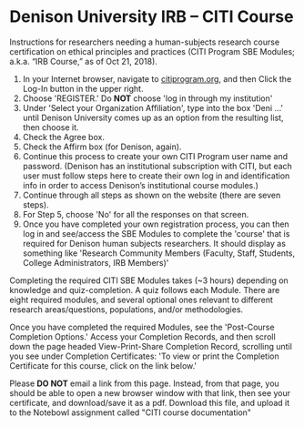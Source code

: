 # Denison University IRB – CITI Course

Instructions for researchers needing a human-subjects research course certification on ethical principles and practices (CITI Program SBE Modules; a.k.a. “IRB Course,” as of Oct 21, 2018).

1. In your Internet browser, navigate to [citiprogram.org](citiprogram.org), and then Click the Log-In button in the upper right.
2. Choose 'REGISTER.' Do __NOT__ choose 'log in through my institution'
3. Under 'Select your Organization Affiliation', type into the box 'Deni ...' until Denison University comes up as an option from the resulting list, then choose it.
4. Check the Agree box.
5. Check the Affirm box (for Denison, again).
6. Continue this process to create your own CITI Program user name and password. (Denison has an institutional subscription with CITI, but each user must follow steps here to create their own log in and identification info in  order to access Denison’s institutional course modules.)
7. Continue through all steps as shown on the website (there are seven steps).
8. For Step 5, choose 'No' for all the responses on that screen.
9. Once you have completed your own registration process, you can then log in and see/access the SBE Modules to complete the 'course' that is required for Denison human subjects researchers. It should display as something like 'Research Community Members (Faculty, Staff, Students, College Administrators, IRB Members)'

Completing the required CITI SBE Modules takes (~3 hours) depending on knowledge and quiz-completion. A quiz follows each Module. There are eight required modules, and several optional ones relevant to different research areas/questions, populations, and/or methodologies.

Once you have completed the required Modules, see the 'Post-Course Completion Options.' Access your Completion Records, and then scroll down the page headed View-Print-Share Completion Record, scrolling until you see under Completion Certificates: 'To view or print the Completion Certificate for this course, click on the link below.'

Please __DO NOT__ email a link from this page. Instead, from that page, you should be able to open a new browser window with that link, then see your certificate, and
download/save it as a pdf. Download this file, and upload it to the Notebowl assignment called "CITI course documentation"

